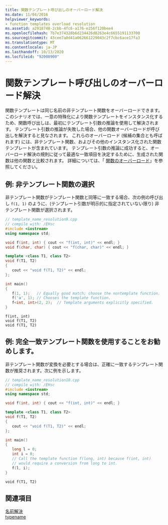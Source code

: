 ```yaml
---
title: 関数テンプレート呼び出しのオーバーロード解決
ms.date: 11/04/2016
helpviewer_keywords:
- function templates overload resolution
ms.assetid: a2918748-2cbb-4fc6-a176-e256f120bee4
ms.openlocfilehash: 7b7e374328b6d234426d8263e4c6655191133700
ms.sourcegitcommit: 43cee7a0d41a062661229043c2f7cbc6ace17fa3
ms.translationtype: MT
ms.contentlocale: ja-JP
ms.lasthandoff: 10/13/2020
ms.locfileid: "92008900"
---
```

# <a name="overload-resolution-of-function-template-calls"></a>関数テンプレート呼び出しのオーバーロード解決

関数テンプレートは同じ名前の非テンプレート関数をオーバーロードできます。 このシナリオでは、一意の特殊化により関数テンプレートをインスタンス化するため、関数呼び出しは、最初にテンプレート引数の推論を使用して解決されます。 テンプレート引数の推論が失敗した場合、他の関数オーバーロードが呼び出しを解決すると見なされます。 これらのオーバーロード (候補の集合とも呼ばれます) には、非テンプレート関数、およびその他のインスタンス化された関数テンプレートが含まれています。 テンプレート引数の推論に成功すると、オーバーロード解決の規則に従って最適な一致項目を決定するために、生成された関数は他の関数と比較されます。 詳細については、「 [関数のオーバーロード](function-overloading.md)」を参照してください。

## <a name="example-choose-a-nontemplate-function"></a>例: 非テンプレート関数の選択

非テンプレート関数がテンプレート関数と同等に一致する場合、次の例の呼び出し `f(1, 1)` のように、(テンプレート引数が明示的に指定されていない限り) 非テンプレート関数が選択されます。

```cpp
// template_name_resolution9.cpp
// compile with: /EHsc
#include <iostream>
using namespace std;

void f(int, int) { cout << "f(int, int)" << endl; }
void f(char, char) { cout << "f(char, char)" << endl; }

template <class T1, class T2>
void f(T1, T2)
{
   cout << "void f(T1, T2)" << endl;
};

int main()
{
   f(1, 1);   // Equally good match; choose the nontemplate function.
   f('a', 1); // Chooses the template function.
   f<int, int>(2, 2);  // Template arguments explicitly specified.
}
```

```Output
f(int, int)
void f(T1, T2)
void f(T1, T2)
```

## <a name="example-exact-match-template-function-preferred"></a>例: 完全一致テンプレート関数を使用することをお勧めします。

非テンプレート関数が変換を必要とする場合は、正確に一致するテンプレート関数が推奨されます。次に例を示します。

```cpp
// template_name_resolution10.cpp
// compile with: /EHsc
#include <iostream>
using namespace std;

void f(int, int) { cout << "f(int, int)" << endl; }

template <class T1, class T2>
void f(T1, T2)
{
   cout << "void f(T1, T2)" << endl;
};

int main()
{
   long l = 0;
   int i = 0;
   // Call the template function f(long, int) because f(int, int)
   // would require a conversion from long to int.
   f(l, i);
}
```

```Output
void f(T1, T2)
```

## <a name="see-also"></a>関連項目

[名前解決](../cpp/templates-and-name-resolution.md)<br/>
[typename](../cpp/typename.md)
